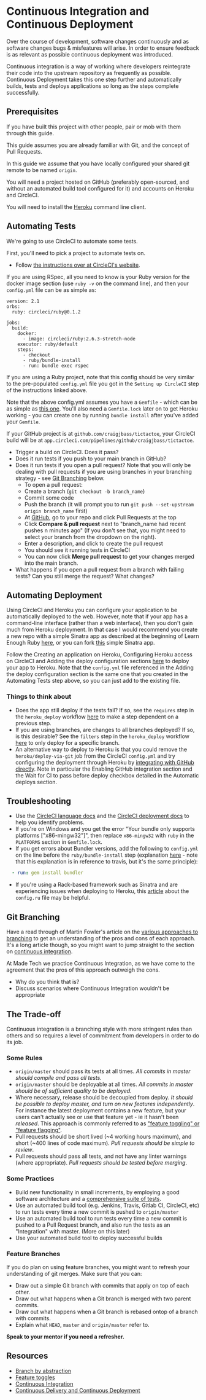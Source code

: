 # Continuous Integration and Continuous Deployment

Over the course of development, software changes continuously and as
software changes bugs & misfeatures will arise. In order to ensure feedback is
as relevant as possible continuous deployment was introduced.

Continuous integration is a way of working where developers reintegrate their 
code into the upstream repository as frequently as possible. Continuous
Deployment takes this one step further and automatically builds, tests and
deploys applications so long as the steps complete successfully.

## Prerequisites

If you have built this project with other people, pair or mob with them through 
this guide.

This guide assumes you are already familiar with Git, and the concept of Pull Requests.

In this guide we assume that you have locally configured your shared git remote to be named `origin`.

You will need a project hosted on GitHub (preferably open-sourced, and without an automated build tool configured for it) and accounts on Heroku and CircleCI.

You will need to install the [Heroku](https://devcenter.heroku.com/articles/heroku-cli) command line client.

## Automating Tests

We're going to use CircleCI to automate some tests.

First, you'll need to pick a project to automate tests on.

* Follow [the instructions over at CircleCI's website](https://circleci.com/docs/2.0/getting-started/).

If you are using RSpec, all you need to know is your Ruby version for the docker image section (use `ruby -v` on the command line), and then your `config.yml` file can be as simple as:
```
version: 2.1
orbs:
  ruby: circleci/ruby@0.1.2 

jobs:
  build:
    docker:
      - image: circleci/ruby:2.6.3-stretch-node
    executor: ruby/default
    steps:
      - checkout
      - ruby/bundle-install
      - run: bundle exec rspec
```
If you are using a Ruby project, note that this config should be very similar to the pre-populated `config.yml` file you got in the `Setting up CircleCI` step of the instructions linked above.

Note that the above config.yml assumes you have a `Gemfile` - which can be as simple as [this one](https://github.com/claresudbery/mars-rover-kata-ruby/blob/fdff2aefca3456dddab635f494fd885b63aa965e/Gemfile). You'll also need a `Gemfile.lock` later on to get Heroku working - you can create one by running `bundle install` after you've added your `Gemfile`.

If your GitHub project is at `github.com/craigjbass/tictactoe`, your CircleCI build will be at `app.circleci.com/pipelines/github/craigjbass/tictactoe`.

* Trigger a build on CircleCI. Does it pass?
* Does it run tests if you push to your main branch in GitHub?
* Does it run tests if you open a pull request? Note that you will only be dealing with pull requests if you are using branches in your branching strategy - see [Git Branching](#git-branching) below.
  * To open a pull request:
  * Create a branch (`git checkout -b branch_name`)
  * Commit some code
  * Push the branch (it will prompt you to run `git push --set-upstream origin branch_name` first)
  * At [GitHub](https://GitHub.com), go to your repo and click Pull Requests at the top
  * Click **Compare & pull request** next to "branch_name had recent pushes n minutes ago" (If you don't see that, you might need to select your branch from the dropdown on the right).
  * Enter a description, and click to create the pull request
  * You should see it running tests in CircleCI
  * You can now click **Merge pull request** to get your changes merged into the main branch.
* What happens if you open a pull request from a branch with failing tests? Can you still merge the request? What changes?

## Automating Deployment
Using CircleCI and Heroku you can configure your application to be automatically deployed to the web. However, note that if your app has a command-line interface (rather than a web interface), then you don't gain much from Heroku deployment. In that case I would recommend you create a new repo with a simple Sinatra app as described at the beginning of Learn Enough Ruby [here](https://www.learnenough.com/course/learn_enough_ruby/hello_world/ruby_web), or you can fork [this](https://github.com/rebeccafitzsimmons1/simple-sinatra-app-to-deploy/) simple Sinatra app.

Follow the Creating an application on Heroku, Configuring Heroku access on CircleCI and Adding the deploy configuration sections [here](https://circleci.com/blog/continuous-deployment-to-heroku/) to deploy your app to Heroku. Note that the `config.yml` file referenced in the Adding the deploy configuration section is the same one that you created in the Automating Tests step above, so you can just add to the existing file.

 ### Things to think about
* Does the app still deploy if the tests fail? If so, see the `requires` step in the `heroku_deploy` workflow [here](https://circleci.com/docs/2.0/deployment-integrations/) to make a step dependent on a previous step.
* If you are using branches, are changes to all branches deployed? If so, is this desirable? See the `filters` step in the `heroku_deploy` workflow [here](https://circleci.com/docs/2.0/deployment-integrations/) to only deploy for a specific branch.
* An alternative way to deploy to Heroku is that you could remove the `heroku/deploy-via-git` job from the CircleCI `config.yml` and try configuring the deployment through Heroku by [integrating with GitHub directly](https://devcenter.heroku.com/articles/github-integration). Note in particular the Enabling GitHub integration section and the Wait for CI to pass before deploy checkbox detailed in the Automatic deploys section.

## Troubleshooting

- Use the [CircleCI language docs](https://circleci.com/docs/2.0/language-ruby/) and the [CircleCI deployment docs](https://circleci.com/docs/2.0/deployment-integrations/) to help you identify problems.
- If you're on Windows and you get the error "Your bundle only supports platforms ["x86-mingw32"]", then replace `x86-mingw32` with `ruby` in the `PLATFORMS` section in `Gemfile.lock`.
- If you get errors about Bundler versions, add the following to `config.yml` on the line before the `ruby/bundle-install` step (explanation [here](https://docs.travis-ci.com/user/languages/ruby/#bundler-20) - note that this explanation is in reference to travis, but it's the same principle):  

```yml
  - run: gem install bundler
```

- If you're using a Rack-based framework such as Sinatra and are experiencing issues when deploying to Heroku, this [article](https://devcenter.heroku.com/articles/rack) about the `config.ru` file may be helpful.


## Git Branching

Have a read through of Martin Fowler's article on the [various approaches to branching](martinfowler.com/articles/branching-patterns.html) to get an understanding of the pros and cons of each approach. It's a long article though, so you might want to jump straight to the section on [continuous integration](martinfowler.com/articles/branching-patterns.html#continuous-integration).

At Made Tech we practice Continuous Integration, as we have come to the agreement that the pros of this approach outweigh the cons.

* Why do you think that is?
* Discuss scenarios where Continuous Integration wouldn't be appropriate

## The Trade-off

Continuous integration is a branching style with more stringent rules than others and so requires a level of commitment from developers in order to do its job.

### Some Rules

* `origin/master` should pass its tests at all times. _All commits in master should compile and pass all tests._
* `origin/master` should be deployable at all times. _All commits in master should be of sufficient quality to be deployed._
* Where necessary, release should be decoupled from deploy. _It should be possible to deploy master, and turn on new features independently_. For instance the latest deployment contains a new feature, but your users can't actually see or use that feature yet - ie it hasn't been _released_. This approach is commonly referred to as ["feature toggling" or "feature flagging"](https://martinfowler.com/articles/feature-toggles.html).
* Pull requests should be short lived (\~4 working hours maximum), and short (\~400 lines of code maximum). _Pull requests should be simple to review_.
* Pull requests should pass all tests, and not have any linter warnings (where appropriate). _Pull requests should be tested before merging_.

### Some Practices

* Build new functionality in small increments, by employing a good software architecture and a [comprehensive suite of tests](https://www.madetech.com/blog/semantically-stable-test-suites).
* Use an automated build tool (e.g. Jenkins, Travis, Gitlab CI, CircleCI, etc) to run tests every time a new commit is pushed to `origin/master`
* Use an automated build tool to run tests every time a new commit is pushed to a Pull Request branch, and also run the tests as an "Integration" with master. (More on this later) 
* Use your automated build tool to deploy successful builds

### Feature Branches

If you do plan on using feature branches, you might want to refresh your understanding of git merges. Make sure that you can:

* Draw out a simple Git branch with commits that apply on top of each other.
* Draw out what happens when a Git branch is merged with two parent commits.
* Draw out what happens when a Git branch is rebased ontop of a branch with commits.
* Explain what `HEAD`, `master` and `origin/master` refer to.

**Speak to your mentor if you need a refresher.**

## Resources
 - [Branch by abstraction](https://martinfowler.com/bliki/BranchByAbstraction.html)
 - [Feature toggles](https://martinfowler.com/bliki/FeatureToggle.html)
 - [Continuous Integration](https://www.martinfowler.com/articles/continuousIntegration.html)
 - [Continuous Delivery and Continuous Deployment](https://martinfowler.com/bliki/ContinuousDelivery.html)
